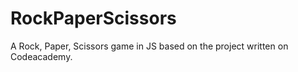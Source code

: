 # RockPaperScissors
A Rock, Paper, Scissors game in JS based on the project written on Codeacademy.
